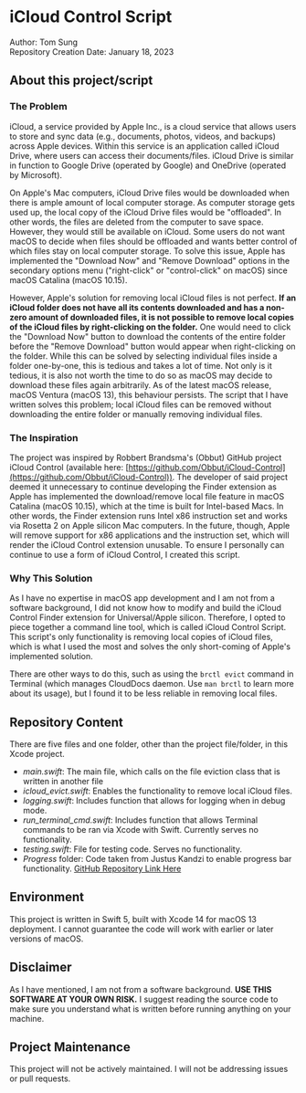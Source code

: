 # iCloud Control Script

Author: Tom Sung<br>
Repository Creation Date: January 18, 2023

## About this project/script

### The Problem

iCloud, a service provided by Apple Inc., is a cloud service that allows users to store and sync data (e.g., documents, photos, videos, and backups) across Apple devices. Within this service is an application called iCloud Drive, where users can access their documents/files. iCloud Drive is similar in function to Google Drive (operated by Google) and OneDrive (operated by Microsoft).

On Apple's Mac computers, iCloud Drive files would be downloaded when there is ample amount of local computer storage. As computer storage gets used up, the local copy of the iCloud Drive files would be "offloaded". In other words, the files are deleted from the computer to save space. However, they would still be available on iCloud. Some users do not want macOS to decide when files should be offloaded and wants better control of which files stay on local computer storage. To solve this issue, Apple has implemented the "Download Now" and "Remove Download" options in the secondary options menu ("right-click" or "control-click" on macOS) since macOS Catalina (macOS 10.15).

However, Apple's solution for removing local iCloud files is not perfect. **If an iCloud folder does not have all its contents downloaded and has a non-zero amount of downloaded files, it is not possible to remove local copies of the iCloud files by right-clicking on the folder.** One would need to click the "Download Now" button to download the contents of the entire folder before the "Remove Download" button would appear when right-clicking on the folder. While this can be solved by selecting individual files inside a folder one-by-one, this is tedious and takes a lot of time. Not only is it tedious, it is also not worth the time to do so as macOS may decide to download these files again arbitrarily. As of the latest macOS release, macOS Ventura (macOS 13), this behaviour persists. The script that I have written solves this problem; local iCloud files can be removed without downloading the entire folder or manually removing individual files.


### The Inspiration

The project was inspired by Robbert Brandsma's (Obbut) GitHub project iCloud Control (available here: [https://github.com/Obbut/iCloud-Control](https://github.com/Obbut/iCloud-Control)). The developer of said project deemed it unnecessary to continue developing the Finder extension as Apple has implemented the download/remove local file feature in macOS Catalina (macOS 10.15), which at the time is built for Intel-based Macs. In other words, the Finder extension runs Intel x86 instruction set and works via Rosetta 2 on Apple silicon Mac computers. In the future, though, Apple will remove support for x86 applications and the instruction set, which will render the iCloud Control extension unusable. To ensure I personally can continue to use a form of iCloud Control, I created this script.

### Why This Solution

As I have no expertise in macOS app development and I am not from a software background, I did not know how to modify and build the iCloud Control Finder extension for Universal/Apple silicon. Therefore, I opted to piece together a command line tool, which is called iCloud Control Script. This script's only functionality is removing local copies of iCloud files, which is what I used the most and solves the only short-coming of Apple's implemented solution.

There are other ways to do this, such as using the ``brctl evict`` command in Terminal (which manages CloudDocs daemon. Use ``man brctl`` to learn more about its usage), but I found it to be less reliable in removing local files.


## Repository Content

There are five files and one folder, other than the project file/folder, in this Xcode project.

* _main.swift_: The main file, which calls on the file eviction class that is written in another file 
* _icloud\_evict.swift_: Enables the functionality to remove local iCloud files.
* _logging.swift_: Includes function that allows for logging when in debug mode.
* _run\_terminal\_cmd.swift_: Includes function that allows Terminal commands to be ran via Xcode with Swift. Currently serves no functionality.
* _testing.swift_: File for testing code. Serves no functionality.
* _Progress_ folder: Code taken from Justus Kandzi to enable progress bar functionality. [GitHub Repository Link Here](https://github.com/jkandzi/Progress.swift)

## Environment

This project is written in Swift 5, built with Xcode 14 for macOS 13 deployment. I cannot guarantee the code will work with earlier or later versions of macOS.

## Disclaimer

As I have mentioned, I am not from a software background. **USE THIS SOFTWARE AT YOUR OWN RISK.** I suggest reading the source code to make sure you understand what is written before running anything on your machine.

## Project Maintenance

This project will not be actively maintained. I will not be addressing issues or pull requests.
